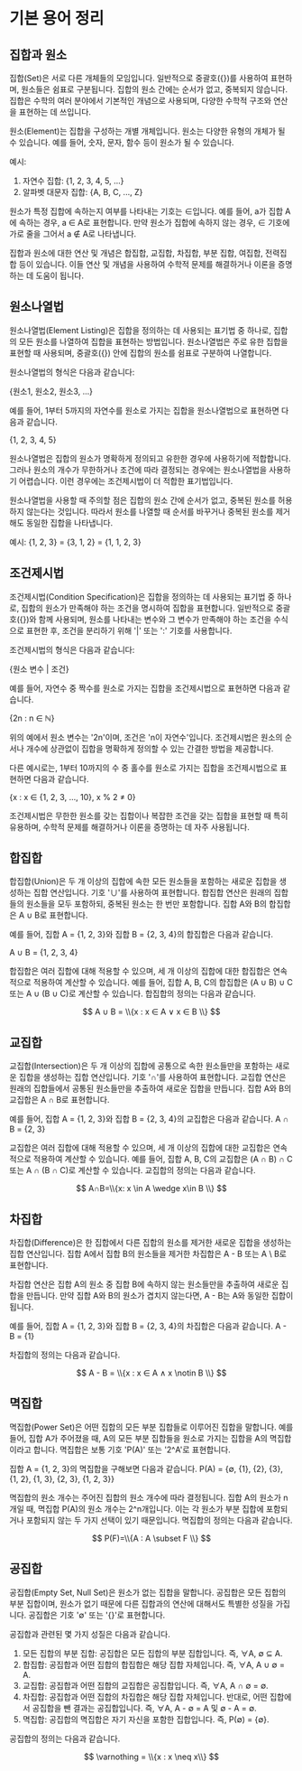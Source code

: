 <h1>기본 용어 정리</h1>
<h2>집합과 원소</h2>
집합(Set)은 서로 다른 개체들의 모임입니다. 일반적으로 중괄호({})를 사용하여 표현하며, 원소들은 쉼표로 구분됩니다. 집합의 원소 간에는 순서가 없고, 중복되지 않습니다. 집합은 수학의 여러 분야에서 기본적인 개념으로 사용되며, 다양한 수학적 구조와 연산을 표현하는 데 쓰입니다.

원소(Element)는 집합을 구성하는 개별 개체입니다. 원소는 다양한 유형의 개체가 될 수 있습니다. 예를 들어, 숫자, 문자, 함수 등이 원소가 될 수 있습니다.

예시:

1. 자연수 집합: {1, 2, 3, 4, 5, ...}
2. 알파벳 대문자 집합: {A, B, C, ..., Z}

원소가 특정 집합에 속하는지 여부를 나타내는 기호는 ∈입니다. 예를 들어, a가 집합 A에 속하는 경우, a ∈ A로 표현합니다. 만약 원소가 집합에 속하지 않는 경우, ∈ 기호에 가로 줄을 그어서 a ∉ A로 나타냅니다.

집합과 원소에 대한 연산 및 개념은 합집합, 교집합, 차집합, 부분 집합, 여집합, 전력집합 등이 있습니다. 이들 연산 및 개념을 사용하여 수학적 문제를 해결하거나 이론을 증명하는 데 도움이 됩니다.

<h2>원소나열법</h2>

원소나열법(Element Listing)은 집합을 정의하는 데 사용되는 표기법 중 하나로, 집합의 모든 원소를 나열하여 집합을 표현하는 방법입니다. 원소나열법은 주로 유한 집합을 표현할 때 사용되며, 중괄호({}) 안에 집합의 원소를 쉼표로 구분하여 나열합니다.

원소나열법의 형식은 다음과 같습니다:

{원소1, 원소2, 원소3, ...}

예를 들어, 1부터 5까지의 자연수를 원소로 가지는 집합을 원소나열법으로 표현하면 다음과 같습니다.

{1, 2, 3, 4, 5}

원소나열법은 집합의 원소가 명확하게 정의되고 유한한 경우에 사용하기에 적합합니다. 그러나 원소의 개수가 무한하거나 조건에 따라 결정되는 경우에는 원소나열법을 사용하기 어렵습니다. 이런 경우에는 조건제시법이 더 적합한 표기법입니다.

원소나열법을 사용할 때 주의할 점은 집합의 원소 간에 순서가 없고, 중복된 원소를 허용하지 않는다는 것입니다. 따라서 원소를 나열할 때 순서를 바꾸거나 중복된 원소를 제거해도 동일한 집합을 나타냅니다.

예시: {1, 2, 3} = {3, 1, 2} = {1, 1, 2, 3}

<h2>조건제시법</h2>
조건제시법(Condition Specification)은 집합을 정의하는 데 사용되는 표기법 중 하나로, 집합의 원소가 만족해야 하는 조건을 명시하여 집합을 표현합니다. 일반적으로 중괄호({})와 함께 사용되며, 원소를 나타내는 변수와 그 변수가 만족해야 하는 조건을 수식으로 표현한 후, 조건을 분리하기 위해 '|' 또는 ':' 기호를 사용합니다.

조건제시법의 형식은 다음과 같습니다:

{원소 변수 | 조건}

예를 들어, 자연수 중 짝수를 원소로 가지는 집합을 조건제시법으로 표현하면 다음과 같습니다.

{2n : n ∈ ℕ}

위의 예에서 원소 변수는 '2n'이며, 조건은 'n이 자연수'입니다. 조건제시법은 원소의 순서나 개수에 상관없이 집합을 명확하게 정의할 수 있는 간결한 방법을 제공합니다.

다른 예시로는, 1부터 10까지의 수 중 홀수를 원소로 가지는 집합을 조건제시법으로 표현하면 다음과 같습니다.

{x : x ∈ {1, 2, 3, ..., 10}, x % 2 ≠ 0}

조건제시법은 무한한 원소를 갖는 집합이나 복잡한 조건을 갖는 집합을 표현할 때 특히 유용하며, 수학적 문제를 해결하거나 이론을 증명하는 데 자주 사용됩니다.

<h2>합집합</h2>
합집합(Union)은 두 개 이상의 집합에 속한 모든 원소들을 포함하는 새로운 집합을 생성하는 집합 연산입니다. 기호 '∪'를 사용하여 표현합니다. 합집합 연산은 원래의 집합들의 원소들을 모두 포함하되, 중복된 원소는 한 번만 포함합니다. 집합 A와 B의 합집합은 A ∪ B로 표현합니다.

예를 들어, 집합 A = {1, 2, 3}와 집합 B = {2, 3, 4}의 합집합은 다음과 같습니다.

A ∪ B = {1, 2, 3, 4}

합집합은 여러 집합에 대해 적용할 수 있으며, 세 개 이상의 집합에 대한 합집합은 연속적으로 적용하여 계산할 수 있습니다. 예를 들어, 집합 A, B, C의 합집합은 (A ∪ B) ∪ C 또는 A ∪ (B ∪ C)로 계산할 수 있습니다.
합집합의 정의는 다음과 같습니다.

$$
A ∪ B = \\{x : x ∈ A ∨ x ∈ B \\}
$$

<h2>교집합</h2>

교집합(Intersection)은 두 개 이상의 집합에 공통으로 속한 원소들만을 포함하는 새로운 집합을 생성하는 집합 연산입니다. 기호 '∩'를 사용하여 표현합니다. 교집합 연산은 원래의 집합들에서 공통된 원소들만을 추출하여 새로운 집합을 만듭니다. 집합 A와 B의 교집합은 A ∩ B로 표현합니다.

예를 들어, 집합 A = {1, 2, 3}와 집합 B = {2, 3, 4}의 교집합은 다음과 같습니다.
A ∩ B = {2, 3}

교집합은 여러 집합에 대해 적용할 수 있으며, 세 개 이상의 집합에 대한 교집합은 연속적으로 적용하여 계산할 수 있습니다. 예를 들어, 집합 A, B, C의 교집합은 (A ∩ B) ∩ C 또는 A ∩ (B ∩ C)로 계산할 수 있습니다.
교집합의 정의는 다음과 같습니다.

$$
A∩B=\\{x: x \in A \wedge x\in B \\}
$$

<h2>차집합</h2>
차집합(Difference)은 한 집합에서 다른 집합의 원소를 제거한 새로운 집합을 생성하는 집합 연산입니다. 집합 A에서 집합 B의 원소들을 제거한 차집합은 A - B 또는 A \ B로 표현합니다.

차집합 연산은 집합 A의 원소 중 집합 B에 속하지 않는 원소들만을 추출하여 새로운 집합을 만듭니다. 만약 집합 A와 B의 원소가 겹치지 않는다면, A - B는 A와 동일한 집합이 됩니다.

예를 들어, 집합 A = {1, 2, 3}와 집합 B = {2, 3, 4}의 차집합은 다음과 같습니다.
A - B = {1}

차집합의 정의는 다음과 같습니다.

$$
A - B = \\{x : x ∈ A ∧ x \notin B \\}
$$

<h2>멱집합</h2>
멱집합(Power Set)은 어떤 집합의 모든 부분 집합들로 이루어진 집합을 말합니다. 예를 들어, 집합 A가 주어졌을 때, A의 모든 부분 집합들을 원소로 가지는 집합을 A의 멱집합이라고 합니다. 멱집합은 보통 기호 'P(A)' 또는 '2^A'로 표현합니다.

집합 A = {1, 2, 3}의 멱집합을 구해보면 다음과 같습니다.
P(A) = {∅, {1}, {2}, {3}, {1, 2}, {1, 3}, {2, 3}, {1, 2, 3}}

멱집합의 원소 개수는 주어진 집합의 원소 개수에 따라 결정됩니다. 집합 A의 원소가 n개일 때, 멱집합 P(A)의 원소 개수는 2^n개입니다. 이는 각 원소가 부분 집합에 포함되거나 포함되지 않는 두 가지 선택이 있기 때문입니다.
멱집합의 정의는 다음과 같습니다.

$$
P(F)=\\{A : A \subset F \\}
$$

<h2>공집합</h2>

공집합(Empty Set, Null Set)은 원소가 없는 집합을 말합니다. 공집합은 모든 집합의 부분 집합이며, 원소가 없기 때문에 다른 집합과의 연산에 대해서도 특별한 성질을 가집니다. 공집합은 기호 '∅' 또는 '{}'로 표현합니다.

공집합과 관련된 몇 가지 성질은 다음과 같습니다.

1. 모든 집합의 부분 집합: 공집합은 모든 집합의 부분 집합입니다. 즉, ∀A, ∅ ⊆ A.
2. 합집합: 공집합과 어떤 집합의 합집합은 해당 집합 자체입니다. 즉, ∀A, A ∪ ∅ = A.
3. 교집합: 공집합과 어떤 집합의 교집합은 공집합입니다. 즉, ∀A, A ∩ ∅ = ∅.
4. 차집합: 공집합과 어떤 집합의 차집합은 해당 집합 자체입니다. 반대로, 어떤 집합에서 공집합을 뺀 결과는 공집합입니다. 즉, ∀A, A - ∅ = A 및 ∅ - A = ∅.
5. 멱집합: 공집합의 멱집합은 자기 자신을 포함한 집합입니다. 즉, P(∅) = {∅}.

공집합의 정의는 다음과 같습니다.

$$
\varnothing = \\{x : x \neq x\\}
$$
